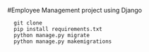#Employee Management project using Django
```
  git clone
  pip install requirements.txt
  python manage.py migrate
  python manage.py makemigrations

```

